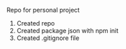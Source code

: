 Repo for personal project

1. Created repo
2. Created package json with npm init
3. Created .gitignore file